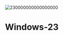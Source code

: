 ![230000000000000000](https://github.com/vadlinn6/Windows-23/assets/61932720/4d5e1baa-0c5e-4500-b08d-4732aeb5c871)
# Windows-23


